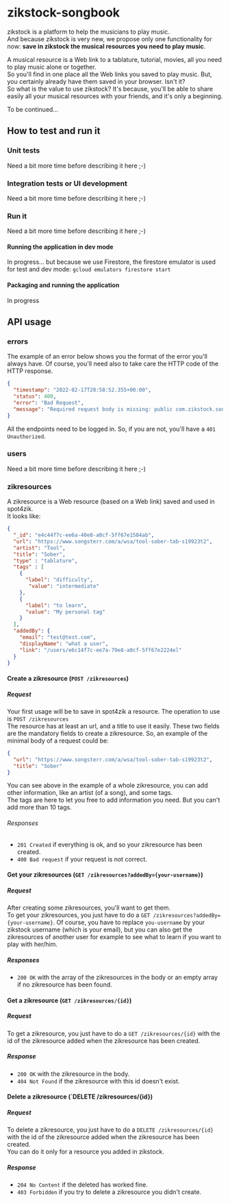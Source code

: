 # zikstock-songbook

zikstock is a platform to help the musicians to play music.  
And because zikstock is very new, we propose only one functionality for now: **save in zikstock the musical resources you need to play music**.

A musical resource is a Web link to a tablature, tutorial, movies, all you need to play music alone or together.  
So you'll find in one place all the Web links you saved to play music. But, you certainly already have them saved in your browser. Isn't it?  
So what is the value to use zikstock? It's because, you'll be able to share easily all your musical resources with your friends, and it's only a beginning.

To be continued...

## How to test and run it

### Unit tests

Need a bit more time before describing it here ;-)

### Integration tests or UI development

Need a bit more time before describing it here ;-)

### Run it

Need a bit more time before describing it here ;-)

#### Running the application in dev mode

In progress... but because we use Firestore, the firestore emulator is used for test and dev mode: 
```gcloud emulators firestore start```

#### Packaging and running the application

In progress

## API usage

### errors

The example of an error below shows you the format of the error you'll always have. Of course, you'll need also to take care the HTTP code of the HTTP response.

```json
{
  "timestamp": "2022-02-17T20:58:52.355+00:00",
  "status": 400,
  "error": "Bad Request",
  "message": "Required request body is missing: public com.zikstock.songbook.zikresource.Zikresource"
}
```  

All the endpoints need to be logged in. So, if you are not, you'll have a `401 Unauthorized`.

### users

Need a bit more time before describing it here ;-)

### zikresources

A zikresource is a Web resource (based on a Web link) saved and used in spot4zik.  
It looks like:

```json
{
  "_id": "e4c44f7c-ee6a-40e8-a0cf-5ff67e1504ab",
  "url": "https://www.songsterr.com/a/wsa/tool-sober-tab-s19923t2",
  "artist": "Tool",
  "title": "Sober",
  "type" : "tablature",
  "tags" : [
    {
      "label": "difficulty",
       "value": "intermediate"
    },
    {
      "label": "to learn",
      "value": "My personal tag"
    }
  ],
  "addedBy": {
    "email": "test@test.com",
    "displayName": "what a user",
    "link": "/users/e6c14f7c-ee7a-79e8-a0cf-5ff67e2224el"
  }
}
```

#### Create a zikresource (`POST /zikresources`)

##### Request

Your first usage will be to save in spot4zik a resource. The operation to use is `POST /zikresources`  
The resource has at least an url, and a title to use it easily. These two fields are the mandatory fields to create a zikresource.
So, an example of the minimal body of a request could be:

```json
{
  "url": "https://www.songsterr.com/a/wsa/tool-sober-tab-s19923t2",
  "title": "Sober"
}
```

You can see above in the example of a whole zikresource, you can add other information, like an artist (of a song), and some tags.  
The tags are here to let you free to add information you need. But you can't add more than 10 tags.

###### Responses

- `201 Created` if everything is ok, and so your zikresource has been created.
- `400 Bad request` if your request is not correct.

#### Get your zikresources (`GET /zikresources?addedBy={your-username}`)

##### Request

After creating some zikresources, you'll want to get them.  
To get your zikresources, you just have to do a `GET /zikresources?addedBy={your-username}`.
Of course, you have to replace `you-username` by your zikstock username (which is your email), but you can also get the zikresources of another user for example to see what to learn if you want to play with her/him.

##### Responses

- `200 OK` with the array of the zikresources in the body or an empty array if no zikresource has been found.

#### Get a zikresource (`GET /zikresources/{id}`)

##### Request

To get a zikresource, you just have to do a `GET /zikresources/{id}` with the id of the zikresource added when the zikresource has been created.

##### Response

- `200 OK` with the zikresource in the body.
- `404 Not Found` if the zikresource with this id doesn't exist.

#### Delete a zikresource (`DELETE /zikresources/{id})

##### Request

To delete a zikresource, you just have to do a `DELETE /zikresources/{id}` with the id of the zikresource added when the zikresource has been created.  
You can do it only for a resource you added in zikstock.

##### Response

- `204 No Content` if the deleted has worked fine.
- `403 Forbidden` if you try to delete a zikresource you didn't create.

